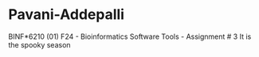 # Pavani-Addepalli
BINF*6210 (01) F24 - Bioinformatics Software Tools - Assignment # 3
It is the spooky season
